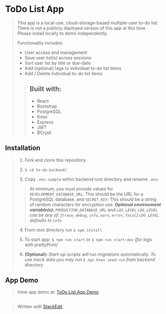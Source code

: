 
# ToDo List App
> This app is a local-use, cloud-storage-based multiple-user to-do list.
> There is not a publicly deployed version of this app at this time. Please install locally to demo independently.
> 
> Functionality includes:
> - User access and management
> - Save user list(s) across sessions
> - Sort user list by title or due-date
> - Add (optional) tags to individual to-do list items
> - Add / Delete individual to-do list items
>
>>## Built with:
>>- React
>>- Bootstrap
>>- PostgreSQL
>>- Knex
>>- Express
>>- JWT
>>- BCrypt

## Installation
>  1. Fork and clone this repository
>  
>  2. `$ cd to-do-backend/` 
>  
>  3. Copy `.env.sample` within backend root directory and rename `.env`. 
>  
>>  At minimum, you must provide values for 
>>  `DEVELOPMENT_DATABASE_URL`: This should be the URL for a PostgreSQL database.
>>  and
>>  `SECRET_KEY`: This should be a string of random characters for encryption use.
>>  ***Optional envirnoment variable(s):** `PRODUCTION_DATABASE_URL` and `LOG_LEVEL`*
>>  *`LOG_LEVEL` can be any of: [`trace`, `debug`, `info`, `warn`, `error`, `fatal`]*
>>  *`LOG_LEVEL` defaults to `info`*
>  
>  4. From root directory run `$ npm install`
>  
>  5. To start app: `$ npm run start` or `$ npm run start:dev` *(for logs with prettyPrint)*
>  
>  6. **(Optional):** *Start-up scripts will run migrations automatically. To use mock data you may run `$ npx knex seed:run` from backend directory*



## App Demo
> View app demo at: [ToDo List App Demo](https://drive.google.com/file/d/1rqmO5SDo1EKWP5KpjgBxIVe1aDRzX2_O/view?usp=sharing)
##
> Written with [StackEdit](https://stackedit.io/).
